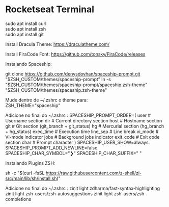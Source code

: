 # Rocketseat Terminal

sudo apt install curl <br>
sudo apt install zsh  <br>
sudo apt install git  <br>


Install Dracula Theme:
https://draculatheme.com/ <br>

Install FiraCode Font:
https://github.com/tonsky/FiraCode/releases <br>

Instalando Spaceship: <br>

git clone https://github.com/denysdovhan/spaceship-prompt.git "$ZSH_CUSTOM/themes/spaceship-prompt"
ln -s "$ZSH_CUSTOM/themes/spaceship-prompt/spaceship.zsh-theme" "$ZSH_CUSTOM/themes/spaceship.zsh-theme"

Mude dentro de ~/.zshrc o theme para:<br>
ZSH_THEME="spaceship"

Adicione no final do ~/.zshrc :
SPACESHIP_PROMPT_ORDER=(
  user          # Username section
  dir           # Current directory section
  host          # Hostname section
  git           # Git section (git_branch + git_status)
  hg            # Mercurial section (hg_branch  + hg_status)
  exec_time     # Execution time
  line_sep      # Line break
  vi_mode       # Vi-mode indicator
  jobs          # Background jobs indicator
  exit_code     # Exit code section
  char          # Prompt character
)
SPACESHIP_USER_SHOW=always
SPACESHIP_PROMPT_ADD_NEWLINE=false
SPACESHIP_CHAR_SYMBOL="❯"
SPACESHIP_CHAR_SUFFIX=" "

Instalando Plugins ZSH:

sh -c "$(curl -fsSL https://raw.githubusercontent.com/z-shell/zi-src/main/lib/sh/install.sh)"

Adicione no final do ~/.zshrc :
zinit light zdharma/fast-syntax-highlighting
zinit light zsh-users/zsh-autosuggestions
zinit light zsh-users/zsh-completions
